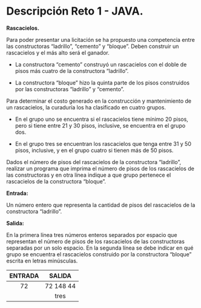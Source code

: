 # Descripción Reto 1 - JAVA.

**Rascacielos.**

Para poder presentar una licitación se ha propuesto una competencia entre las constructoras “ladrillo”, “cemento” y “bloque”.  Deben construir un rascacielos y el más alto será el ganador.  

- La constructora “cemento” construyó un rascacielos con el doble de pisos más cuatro de la constructora “ladrillo”. 

- La constructora “bloque” hizo la quinta parte de los pisos construidos por las constructoras “ladrillo” y “cemento”.

Para determinar el costo generado en la construcción y mantenimiento de un rascacielos, la curaduría los ha clasificado en cuatro grupos. 

- En el grupo uno se encuentra si el rascacielos tiene mínimo 20 pisos, pero si tiene entre 21 y 30 pisos, inclusive, se encuentra en el grupo dos. 

- En el grupo tres se encuentran los rascacielos que tenga entre 31 y 50 pisos, inclusive, y en el grupo cuatro si tienen más de 50 pisos. 

Dados el número de pisos del rascacielos de la constructora “ladrillo”, realizar un programa que imprima el número de pisos de los rascacielos de las constructoras y en otra línea indique a que grupo pertenece el rascacielos de la constructora “bloque”.

**Entrada:**

Un número entero que representa la cantidad de pisos del rascacielos de la constructora “ladrillo”.

**Salida:**

En la primera línea tres números enteros separados por espacio que representan el número de pisos de los rascacielos de las constructoras separadas por un solo espacio. En la segunda línea se debe indicar en qué grupo se encuentra el rascacielos construido por la constructora “bloque” escrita en letras minúsculas.

| ENTRADA      | SALIDA |
|:---------:|:-----:|
| 72  | 72 148 44 |
|      |  tres  |


